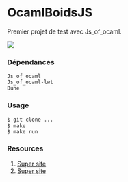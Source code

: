# OcamlBoidsJS

Premier projet de test avec Js\_of\_ocaml.

![](assets/vid.gif)

### Dépendances

```
Js_of_ocaml
Js_of_ocaml-lwt
Dune
```
### Usage

```
$ git clone ...
$ make
$ make run
```

### Resources

1. [Super site](https://www.red3d.com/cwr/boids/)
2. [Super site](http://www.kfish.org/boids/pseudocode.html)
